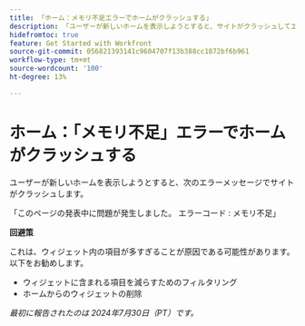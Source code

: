 ```yaml
---
title: 「ホーム：メモリ不足エラーでホームがクラッシュする」
description: 「ユーザーが新しいホームを表示しようとすると、サイトがクラッシュしてエラーメッセージが表示されます。 回避策はあります。」
hidefromtoc: true
feature: Get Started with Workfront
source-git-commit: 056821393141c9604707f13b388cc1872bf6b961
workflow-type: tm+mt
source-wordcount: '100'
ht-degree: 13%

---
```



# ホーム：「メモリ不足」エラーでホームがクラッシュする

ユーザーが新しいホームを表示しようとすると、次のエラーメッセージでサイトがクラッシュします。

「このページの発表中に問題が発生しました。 エラーコード : メモリ不足」

**回避策**

これは、ウィジェット内の項目が多すぎることが原因である可能性があります。 以下をお勧めします。

* ウィジェットに含まれる項目を減らすためのフィルタリング
* ホームからのウィジェットの削除

_最初に報告されたのは 2024年7月30日（PT）です。_
